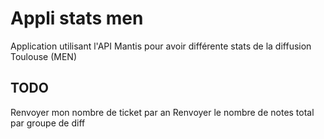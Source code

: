 # Appli stats men
Application utilisant l'API Mantis pour avoir différente stats de la diffusion Toulouse (MEN)

## TODO
Renvoyer mon nombre de ticket par an
Renvoyer le nombre de notes total par groupe de diff
